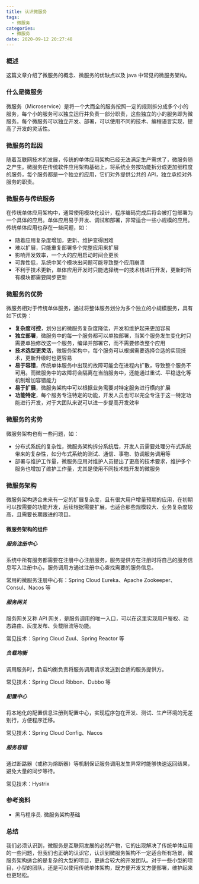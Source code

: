 ```yaml
---
title: 认识微服务
tags:
  - 微服务
categories:
  - 微服务
date: 2020-09-12 20:27:48
---
```


### 概述

这篇文章介绍了微服务的概念、微服务的优缺点以及 java 中常见的微服务架构。



### 什么是微服务

微服务（Microservice）是将一个大而全的服务按照一定的规则拆分成多个小的服务，每个小的服务可以独立运行并负责一部分职责，这些独立的小的服务即为微服务。每个微服务可以独立开发、部署，可以使用不同的技术、编程语言实现，提高了开发的灵活性。



<!-- more -->



### 微服务的起因

随着互联网技术的发展，传统的单体应用架构已经无法满足生产需求了，微服务随之产生。微服务在传统软件应用架构基础上，将系统业务按功能拆分成更加细粒度的服务，每个服务都是一个独立的应用，它们对外提供公共的 API，独立承担对外服务的职责。



### 微服务与传统服务

在传统单体应用架构中，通常使用模块化设计，程序编码完成后将会被打包部署为一个具体的应用。单体应用易于开发、调试和部署，非常适合一些小规模的应用。传统单体应用也存在一些问题，如：

- 随着应用复杂度增加，更新、维护变得困难
- 难以扩展，只能重复部署多个完整应用来扩展
- 影响开发效率，一个大的应用启动时间会更长
- 可靠性低，系统中某个模块出问题可能导致整个应用崩溃
- 不利于技术更新，单体应用开发时只能选择统一的技术栈进行开发，更新时所有模块都需要同步更新



### 微服务的优势

微服务相对于传统单体服务，通过将整体服务划分为多个独立的小规模服务，具有如下优势：

- **复杂度可控**，划分出的微服务复杂度降低，开发和维护起来更加容易
- **独立部署**，微服务中的每一个服务都可以单独部署，当某个服务发生变化时只需要单独修改这一个服务，编译并部署它，而不需要修改整个应用
- **技术选型更灵活**，微服务架构中，每个服务可以根据需要选择合适的实现技术，更新升级时也更容易
- **易于容错**，传统单体服务中出现的故障可能会在进程内扩散，导致整个服务不可用。而微服务中的故障将会隔离在当前服务中，还能通过重试、平稳退化等机制增加容错能力
- **易于扩展**，微服务架构中可以根据业务需要对特定服务进行横向扩展
- **功能特定**，每个服务专注特定的功能，开发人员也可以完全专注于这一特定功能进行开发，对于大团队来说可以进一步提高开发效率



### 微服务的劣势

微服务架构也有一些问题，如：

- 分布式系统的复杂性，微服务架构拆分系统后，开发人员需要处理分布式系统带来的复杂性，如分布式系统的测试、通信、事物、协调服务调用等
- 部署与维护工作量，微服务应用对维护人员提出了更高的技术要求，维护多个服务也增加了维护工作量，尤其是使用不同技术栈开发的微服务



### 微服务架构

微服务架构适合未来有一定的扩展复杂度，且有很大用户增量预期的应用，在初期可以按需要的功能开发，后续根据需要扩展。也适合那些规模较大、业务复杂度较高，且需要长期跟进的项目。

#### 微服务架构的组件

##### 服务注册中心

系统中所有服务都需要在注册中心注册服务，服务提供方在注册时将自己的服务信息写入注册中心，服务调用方通过注册中心查找需要的服务信息。

常用的微服务注册中心有：Spring Cloud Eureka、Apache Zookeeper、Consul、Nacos 等

##### 服务网关

服务网关又称 API 网关，是服务调用的唯一入口，可以在这里实现用户鉴权、动态路由、灰度发布、负载限流等功能。

常见技术：Spring Cloud Zuul、Spring Reactor 等

##### 负载均衡

调用服务时，负载均衡负责将服务调用请求发送到合适的服务提供方。

常见技术：Spring Cloud Ribbon、Dubbo 等

##### 配置中心

将本地化的配置信息注册到配置中心，实现程序包在开发、测试、生产环境的无差别行，方便程序迁移。

常见技术：Spring Cloud Config、Nacos

##### 服务容错

通过断路器（或称为熔断器）等机制保证服务调用发生异常时能够快速返回结果，避免大量的同步等待。

常见技术：Hystrix



### 参考资料

- 黑马程序员. 微服务架构基础



### 总结

我们必须认识到，微服务是互联网发展的必然产物，它的出现解决了传统单体应用的一些问题，但我们也正确的认识它，认识到微服务架构不一定适合所有场景，微服务架构适合的是复杂的大型的项目，更适合较大的开发团队。对于一些小型的项目，小型的团队，还是可以使用传统单体架构，既方便开发又方便部署，维护起来也更轻松。